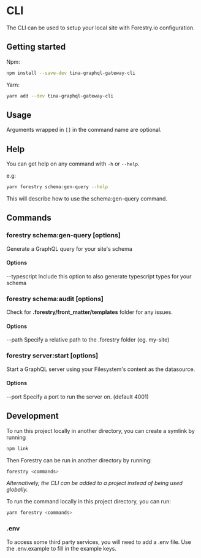 # CLI

The CLI can be used to setup your local site with Forestry.io configuration.

## Getting started

Npm:

```bash
npm install --save-dev tina-graphql-gateway-cli
```

Yarn:

```bash
yarn add --dev tina-graphql-gateway-cli
```

## Usage

Arguments wrapped in `[]` in the command name are optional.

## Help

You can get help on any command with `-h` or `--help`.

e.g:

```bash
yarn forestry schema:gen-query --help
```

This will describe how to use the schema:gen-query command.

## Commands

### forestry schema:gen-query \[options\]

Generate a GraphQL query for your site's schema

#### Options

--typescript Include this option to also generate typescript types for your schema

### forestry schema:audit \[options\]

Check for **.forestry/front_matter/templates** folder for any issues.

#### Options

--path <forestryPath> Specify a relative path to the .forestry folder (eg. my-site)

### forestry server:start \[options\]

Start a GraphQL server using your Filesystem's content as the datasource.

#### Options

--port <port> Specify a port to run the server on. (default 4001)

## Development

To run this project locally in another directory, you can create a symlink by running

```bash
npm link
```

Then Forestry can be run in another directory by running:

```bash
forestry <commands>
```

_Alternatively, the CLI can be added to a project instead of being used globally._

To run the command locally in this project directory, you can run:

```bash
yarn forestry <commands>
```

### .env

To access some third party services, you will need to add a .env file.
Use the .env.example to fill in the example keys.
